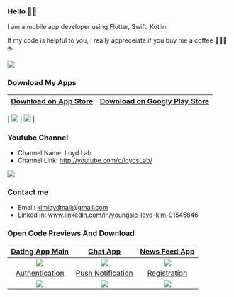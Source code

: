 ### Hello 👋🏻

I am a mobile app developer using Flutter, Swift, Kotlin. 
<!-- - Portfolio Site: [Loyd Portfolio](https://loydlab.blogspot.com/) -->
<!-- 이 부분은 주석 처리되어 렌더링 시 보이지 않습니다. -->

If my code is helpful to you, I really appreceiate if you buy me a coffee 🙇🏻‍♂️☕️

[![](https://1.bp.blogspot.com/-dvUCBQdmi0s/YFfLITMCaiI/AAAAAAAABZE/Ej-_5PgqW14KKLYWVJg1SzlRup4Rvf_fQCLcBGAsYHQ/s0/68747470733a2f2f7777772e6275796d6561636f666665652e636f6d2f6173736574732f696d672f637573746f6d5f696d616765732f6f72616e67655f696d672e706e67.png)](https://www.buymeacoffee.com/loydkim)

### Download My Apps

<!-- [![](https://1.bp.blogspot.com/-auuvo1lyQEU/YFfRI_6hDSI/AAAAAAAABZs/wdIOSc1K6h41xlKL7PTGln-VAm-ZoVOAgCLcBGAsYHQ/s16000/myapp_list.png)](https://loydlab.blogspot.com/) -->

|    [Download on App Store](https://apps.apple.com/us/developer/youngsic-kim/id1214575043)    | [Download on Googly Play Store](https://play.google.com/store/apps/developer?id=Loyd+Kim) |
| :---------------: | :---------------: |
| 
[![](https://4.bp.blogspot.com/-GWcTnUkDY20/Wn8N-4uTazI/AAAAAAAAMyI/1J2fSryaLHgA29viz1ffn4F4kh_pUrCggCLcBGAs/s200/ios-app-badge-fd60a24e3e78e27dcb40a055bcc4240d.png)](https://apps.apple.com/us/developer/youngsic-kim/id1214575043)  | [![](https://1.bp.blogspot.com/-Z79Zl2i4LIg/XWfgO1bRtbI/AAAAAAAAP2I/gwWILihT_9A4DcfXvoxNHbVUAS6lyKOYgCLcBGAs/s200/google-play-download-android-app-logo-png-transparent.png)](https://play.google.com/store/apps/developer?id=Loyd+Kim)  |


### Youtube Channel

- Channel Name: Loyd Lab
- Channel Link: http://youtube.com/c/loydsLab/

[![](https://1.bp.blogspot.com/-jVi3MgrU6aE/YFfLSd7ZAgI/AAAAAAAABZI/IChHxEZ13jUzpRQVEqRfh6kDox3oVdvZACLcBGAsYHQ/s320/Youtube_thumb.png)](http://youtube.com/c/LoydsLab/)

### Contact me

- Email: kimloydmail@gmail.com
- Linked In: www.linkedin.com/in/youngsic-loyd-kim-91545846

### Open Code Previews And Download

| [Dating App Main](https://github.com/loydkim/Dating_App_Main)  | [Chat App](https://github.com/loydkim/chat_app_loyd) |  [News Feed App](https://github.com/loydkim/flutter_feed_timeline) |
| :---------------: | :---------------: | :---------------: |
| [![](https://github.com/loydkim/Dating_App_Main/blob/main/promo_ios.gif)](https://github.com/loydkim/Dating_App_Main) | [![](https://github.com/loydkim/chat_app_loyd/blob/master/Chat_App_iOS.gif)](https://github.com/loydkim/chat_app_loyd) | [![](https://github.com/loydkim/flutter_feed_timeline/blob/master/android_promotion.gif)](https://github.com/loydkim/flutter_feed_timeline) |
| [Authentication](https://github.com/loydkim/Flutter_Firebase_Auth_2021)  | [Push Notification](https://github.com/loydkim/Flutter_Firebase_Messasing_2021)  | [Registration](https://github.com/loydkim/Dating_Intro_Signup) |
| [![](https://github.com/loydkim/Flutter_Firebase_Auth_2021/blob/main/Promo_firebase_auth.gif)](https://github.com/loydkim/Flutter_Firebase_Auth_2021)  | [![](https://github.com/loydkim/Flutter_Firebase_Messasing_2021/blob/main/FirebaseMessaging_short.gif)](https://github.com/loydkim/Flutter_Firebase_Messasing_2021)  | [![](https://github.com/loydkim/Dating_Intro_Signup/blob/main/DatingItnroPromo_android.gif)](https://github.com/loydkim/Dating_Intro_Signup)  |


